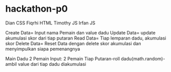 # hackathon-p0
Dian CSS
Fiqrhi HTML
Timothy JS
Irfan JS

Create Data= Input nama Pemain dan value dadu
Update Data= update akumulasi skor dari tiap putaran
Read Data= Tiap lemparan dadu, akumulasi skor
Delete Data= Reset Data dengan delete skor akumulasi dan menyimpulkan siapa pemenangnya

Main Dadu 2 Pemain
Input: 2 Pemain 
Tiap Putaran-roll dadu(math.random)- ambil value dari tiap dadu diakumulasi
